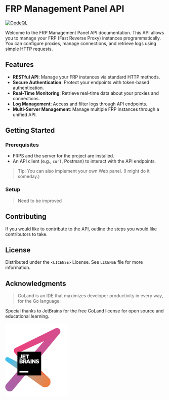 # FRP Management Panel API

[![CodeQL](https://github.com/shawngao-org/frp-admin/actions/workflows/github-code-scanning/codeql/badge.svg)](https://github.com/shawngao-org/frp-admin/actions/workflows/github-code-scanning/codeql)

Welcome to the FRP Management Panel API documentation. 
This API allows you to manage your FRP (Fast Reverse Proxy) instances programmatically. 
You can configure proxies, manage connections, and retrieve logs using simple HTTP requests.

## Features

- **RESTful API**: Manage your FRP instances via standard HTTP methods.
- **Secure Authentication**: Protect your endpoints with token-based authentication.
- **Real-Time Monitoring**: Retrieve real-time data about your proxies and connections.
- **Log Management**: Access and filter logs through API endpoints.
- **Multi-Server Management**: Manage multiple FRP instances through a unified API.

## Getting Started

### Prerequisites

- FRPS and the server for the project are installed.
- An API client (e.g., `curl`, Postman) to interact with the API endpoints.

> Tip: You can also implement your own Web panel. (I might do it someday.)

### Setup

> Need to be improved

## Contributing

If you would like to contribute to the API, outline the steps you would like contributors to take.

## License

Distributed under the `<LICENSE>` License. See `LICENSE` file for more information.

## Acknowledgments

> GoLand is an IDE that maximizes developer productivity in every way, for the Go language.

Special thanks to JetBrains for the free GoLand license for open source and educational learning.

[<img src="./jetbrains-variant-3.png" width="200"/>]()
